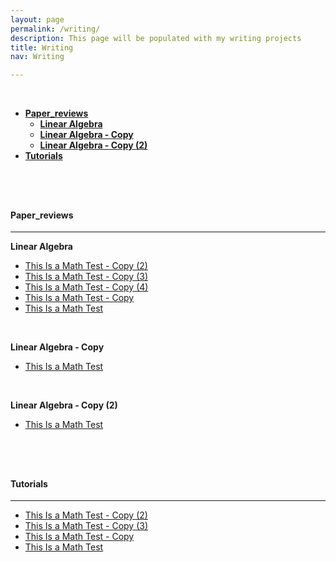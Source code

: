 ```yaml
---
layout: page
permalink: /writing/
description: This page will be populated with my writing projects
title: Writing
nav: Writing

---
```


<br/>
<!-- MarkdownTOC depth=4 -->


-  [**Paper_reviews**](#paper_reviews)
    -  [**Linear Algebra**](#linear-algebra)
    -  [**Linear Algebra - Copy**](#linear-algebra---copy)
    -  [**Linear Algebra - Copy (2)**](#linear-algebra---copy-(2))
-  [**Tutorials**](#tutorials)

<!-- /MarkdownTOC -->



<br/>


<br/>


<a name="paper_reviews"></a>
---
#### **Paper_reviews**
---


<a name="Linear Algebra"></a>
**Linear Algebra**


* [This Is a Math Test - Copy (2)](https://chrisnielsen.github.io/paper_reviews/linear-algebra/this-is-a-math-test---copy-(2))
* [This Is a Math Test - Copy (3)](https://chrisnielsen.github.io/paper_reviews/linear-algebra/this-is-a-math-test---copy-(3))
* [This Is a Math Test - Copy (4)](https://chrisnielsen.github.io/paper_reviews/linear-algebra/this-is-a-math-test---copy-(4))
* [This Is a Math Test - Copy](https://chrisnielsen.github.io/paper_reviews/linear-algebra/this-is-a-math-test---copy)
* [This Is a Math Test](https://chrisnielsen.github.io/paper_reviews/linear-algebra/this-is-a-math-test)

<br/>


<a name="Linear Algebra - Copy"></a>
**Linear Algebra - Copy**


* [This Is a Math Test](https://chrisnielsen.github.io/paper_reviews/linear-algebra---copy/this-is-a-math-test)

<br/>


<a name="Linear Algebra - Copy (2)"></a>
**Linear Algebra - Copy (2)**


* [This Is a Math Test](https://chrisnielsen.github.io/paper_reviews/linear-algebra---copy-(2)/this-is-a-math-test)

<br/>
<br/>


<a name="tutorials"></a>
---
#### **Tutorials**
---


* [This Is a Math Test - Copy (2)](https://chrisnielsen.github.io/tutorials//this-is-a-math-test---copy-(2))
* [This Is a Math Test - Copy (3)](https://chrisnielsen.github.io/tutorials//this-is-a-math-test---copy-(3))
* [This Is a Math Test - Copy](https://chrisnielsen.github.io/tutorials//this-is-a-math-test---copy)
* [This Is a Math Test](https://chrisnielsen.github.io/tutorials//this-is-a-math-test)
